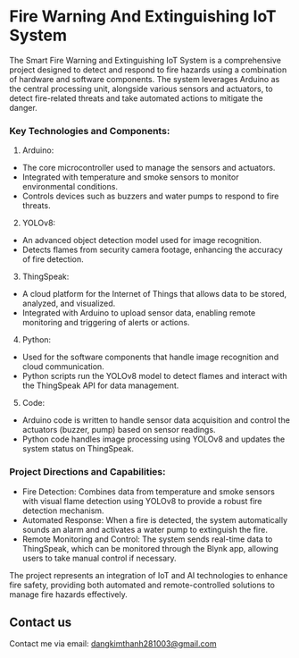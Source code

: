 # Fire Warning And Extinguishing IoT System
The Smart Fire Warning and Extinguishing IoT System is a comprehensive project designed to detect and respond to fire hazards using a combination of hardware and software components. The system leverages Arduino as the central processing unit, alongside various sensors and actuators, to detect fire-related threats and take automated actions to mitigate the danger.

### Key Technologies and Components:
1. Arduino:
- The core microcontroller used to manage the sensors and actuators.
- Integrated with temperature and smoke sensors to monitor environmental conditions.
- Controls devices such as buzzers and water pumps to respond to fire threats.

2. YOLOv8:
- An advanced object detection model used for image recognition.
- Detects flames from security camera footage, enhancing the accuracy of fire detection.

3. ThingSpeak:
- A cloud platform for the Internet of Things that allows data to be stored, analyzed, and visualized.
- Integrated with Arduino to upload sensor data, enabling remote monitoring and triggering of alerts or actions.

4. Python:
- Used for the software components that handle image recognition and cloud communication.
- Python scripts run the YOLOv8 model to detect flames and interact with the ThingSpeak API for data management.

5. Code:
- Arduino code is written to handle sensor data acquisition and control the actuators (buzzer, pump) based on sensor readings.
- Python code handles image processing using YOLOv8 and updates the system status on ThingSpeak.

### Project Directions and Capabilities:
- Fire Detection: Combines data from temperature and smoke sensors with visual flame detection using YOLOv8 to provide a robust fire detection mechanism.
- Automated Response: When a fire is detected, the system automatically sounds an alarm and activates a water pump to extinguish the fire.
- Remote Monitoring and Control: The system sends real-time data to ThingSpeak, which can be monitored through the Blynk app, allowing users to take manual control if necessary.

The project represents an integration of IoT and AI technologies to enhance fire safety, providing both automated and remote-controlled solutions to manage fire hazards effectively. 

## Contact us
Contact me via email: dangkimthanh281003@gmail.com
